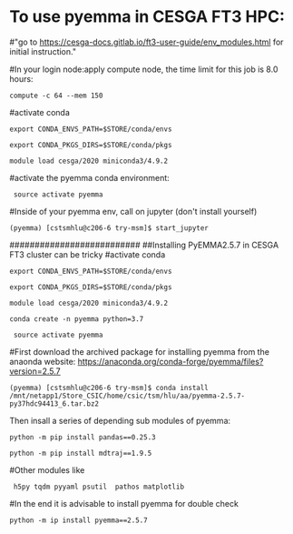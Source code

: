 # To use pyemma in CESGA FT3 HPC: 
#"go to https://cesga-docs.gitlab.io/ft3-user-guide/env_modules.html for initial instruction."

#In your login node:apply compute node, the time limit for this job is 8.0 hours:

```
compute -c 64 --mem 150
```
#activate conda
```
export CONDA_ENVS_PATH=$STORE/conda/envs
```
```
export CONDA_PKGS_DIRS=$STORE/conda/pkgs
```
```
module load cesga/2020 miniconda3/4.9.2
```
#activate the pyemma conda environment:
```
 source activate pyemma
```

#Inside of your pyemma env, call on jupyter (don't install yourself)
```
(pyemma) [cstsmhlu@c206-6 try-msm]$ start_jupyter
```


##########################
##Installing PyEMMA2.5.7 in CESGA FT3 cluster can be tricky
#activate conda
```
export CONDA_ENVS_PATH=$STORE/conda/envs
```
```
export CONDA_PKGS_DIRS=$STORE/conda/pkgs
```
```
module load cesga/2020 miniconda3/4.9.2
```
```
conda create -n pyemma python=3.7
```

```
 source activate pyemma
```
#First download the archived package for installing pyemma from the anaonda website: https://anaconda.org/conda-forge/pyemma/files?version=2.5.7
```
(pyemma) [cstsmhlu@c206-6 try-msm]$ conda install /mnt/netapp1/Store_CSIC/home/csic/tsm/hlu/aa/pyemma-2.5.7-py37hdc94413_6.tar.bz2
```
Then insall a series of depending sub modules of pyemma:

```
python -m pip install pandas==0.25.3
```

```
python -m pip install mdtraj==1.9.5
```

#Other modules like
```
 h5py tqdm pyyaml psutil  pathos matplotlib
```

#In the end it is advisable to install pyemma for double check
```
python -m ip install pyemma==2.5.7
```
